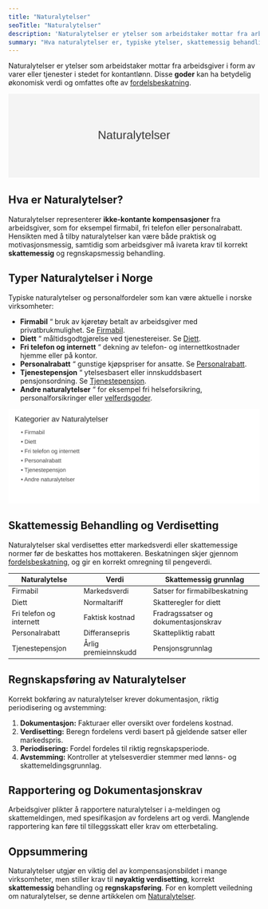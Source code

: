 ```yaml
---
title: "Naturalytelser"
seoTitle: "Naturalytelser"
description: 'Naturalytelser er ytelser som arbeidstaker mottar fra arbeidsgiver i form av varer eller tjenester i stedet for kontantlønn. Disse goder kan ha betydelig Ã...'
summary: "Hva naturalytelser er, typiske ytelser, skattemessig behandling og regnskapsføring."
---
```


Naturalytelser er ytelser som arbeidstaker mottar fra arbeidsgiver i form av varer eller tjenester i stedet for kontantlønn. Disse **goder** kan ha betydelig økonomisk verdi og omfattes ofte av [fordelsbeskatning](/blogs/regnskap/fordelsbeskatning "Fordelsbeskatning - Beskatning av Naturalytelser og Personalfordeler").

![Naturalytelser](naturalytelser-image.svg)

## Hva er Naturalytelser?

Naturalytelser representerer **ikke-kontante kompensasjoner** fra arbeidsgiver, som for eksempel firmabil, fri telefon eller personalrabatt. Hensikten med å tilby naturalytelser kan være både praktisk og motivasjonsmessig, samtidig som arbeidsgiver må ivareta krav til korrekt **skattemessig** og regnskapsmessig behandling.

## Typer Naturalytelser i Norge

Typiske naturalytelser og personalfordeler som kan være aktuelle i norske virksomheter:

* **Firmabil** “ bruk av kjøretøy betalt av arbeidsgiver med privatbrukmulighet. Se [Firmabil](/blogs/regnskap/firmabil "Firmabil - Regnskapsføring og Skattebehandling").
* **Diett** “ måltidsgodtgjørelse ved tjenestereiser. Se [Diett](/blogs/regnskap/diett "Diett i regnskap: Guide til normaltariffer, regler og regnskapsføring").
* **Fri telefon og internett** “ dekning av telefon- og internettkostnader hjemme eller på kontor.
* **Personalrabatt** “ gunstige kjøpspriser for ansatte. Se [Personalrabatt](/blogs/regnskap/hva-er-personalrabatt "Hva er Personalrabatt? Skatteplikt og Regnskapsføring").
* **Tjenestepensjon** “ ytelsesbasert eller innskuddsbasert pensjonsordning. Se [Tjenestepensjon](/blogs/regnskap/hva-er-tjenestepensjon "Hva er Tjenestepensjon? Regulering og Regnskapsføring").
* **Andre naturalytelser** “ for eksempel fri helseforsikring, personalforsikringer eller [velferdsgoder](/blogs/regnskap/velferdsgoder "Velferdsgoder i Norsk Regnskap: Oversikt over Ansattfordeler og Regnskapsføring").

![Naturalytelser Kategorier](naturalytelser-kategorier.svg)

## Skattemessig Behandling og Verdisetting

Naturalytelser skal verdisettes etter markedsverdi eller skattemessige normer før de beskattes hos mottakeren. Beskatningen skjer gjennom [fordelsbeskatning](/blogs/regnskap/fordelsbeskatning "Fordelsbeskatning - Beskatning av Naturalytelser og Personalfordeler"), og gir en korrekt omregning til pengeverdi.

| **Naturalytelse**           | **Verdi**             | **Skattemessig grunnlag**                          |
|------------------------------|-----------------------|----------------------------------------------------|
| Firmabil                     | Markedsverdi          | Satser for firmabilbeskatning                      |
| Diett                        | Normaltariff          | Skatteregler for diett                             |
| Fri telefon og internett     | Faktisk kostnad       | Fradragssatser og dokumentasjonskrav               |
| Personalrabatt               | Differansepris        | Skattepliktig rabatt                              |
| Tjenestepensjon              | Årlig premieinnskudd  | Pensjonsgrunnlag                                  |

## Regnskapsføring av Naturalytelser

Korrekt bokføring av naturalytelser krever dokumentasjon, riktig periodisering og avstemming:

1. **Dokumentasjon:** Fakturaer eller oversikt over fordelens kostnad.
2. **Verdisetting:** Beregn fordelens verdi basert på gjeldende satser eller markedspris.
3. **Periodisering:** Fordel fordeles til riktig regnskapsperiode.
4. **Avstemming:** Kontroller at ytelsesverdier stemmer med lønns- og skattemeldingsgrunnlag.

## Rapportering og Dokumentasjonskrav

Arbeidsgiver plikter å rapportere naturalytelser i a-meldingen og skattemeldingen, med spesifikasjon av fordelens art og verdi. Manglende rapportering kan føre til tilleggsskatt eller krav om etterbetaling.

## Oppsummering

Naturalytelser utgjør en viktig del av kompensasjonsbildet i mange virksomheter, men stiller krav til **nøyaktig verdisetting**, korrekt **skattemessig** behandling og **regnskapsføring**. For en komplett veiledning om naturalytelser, se denne artikkelen om [Naturalytelser](/blogs/regnskap/naturalytelser "Naturalytelser i Norsk Regnskap: Guide til Naturlige Ytelser og Beskatning").










